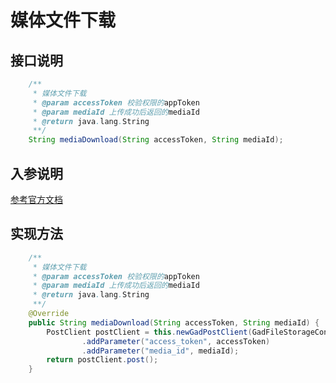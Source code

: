 # 媒体文件下载

## 接口说明
```java
    /**
     * 媒体文件下载
     * @param accessToken 校验权限的appToken
     * @param mediaId 上传成功后返回的mediaId
     * @return java.lang.String
     **/
    String mediaDownload(String accessToken, String mediaId);
```
## 入参说明
[参考官方文档](https://openplatform-portal.dg-work.cn/#/doc-jsapi?apiType=serverapi&docKey=2530)
## 实现方法
```java
    /**
     * 媒体文件下载
     * @param accessToken 校验权限的appToken
     * @param mediaId 上传成功后返回的mediaId
     * @return java.lang.String
     **/
    @Override
    public String mediaDownload(String accessToken, String mediaId) {
        PostClient postClient = this.newGadPostClient(GadFileStorageConstants.MEDIA_DOWNLOAD)
                .addParameter("access_token", accessToken)
                .addParameter("media_id", mediaId);
        return postClient.post();
    }
```